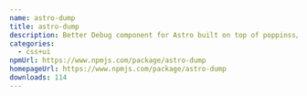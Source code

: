 ```yaml
---
name: astro-dump
title: astro-dump
description: Better Debug component for Astro built on top of poppinss/dumper
categories:
  - css+ui
npmUrl: https://www.npmjs.com/package/astro-dump
homepageUrl: https://www.npmjs.com/package/astro-dump
downloads: 114
---
```

